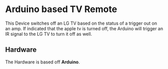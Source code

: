 # Arduino based TV Remote

This Device switches off an LG TV based on the status of a trigger out on an amp. If indicated that the apple tv is turned off, the Arduino will trigger an IR signal to the LG TV to turn it off as well.


## Hardware

The Hardware is based off **Arduino**.
